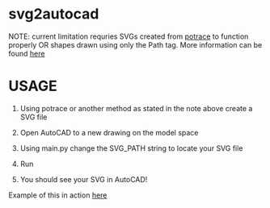 # svg2autocad

NOTE: current limitation requries SVGs created from <a href="http://potrace.sourceforge.net/">potrace</a> to function properly OR shapes drawn using only the Path tag. More information can be found <a href="https://www.w3schools.com/graphics/svg_path.asp">here</a>

<h1>USAGE</h1>

1. Using potrace or another method as stated in the note above create a SVG file

2. Open AutoCAD to a new drawing on the model space

3. Using main.py change the SVG_PATH string to locate your SVG file

4. Run

5. You should see your SVG in AutoCAD!

Example of this in action <a href="https://www.youtube.com/watch?v=9qJEhSsK0fM">here</a>
